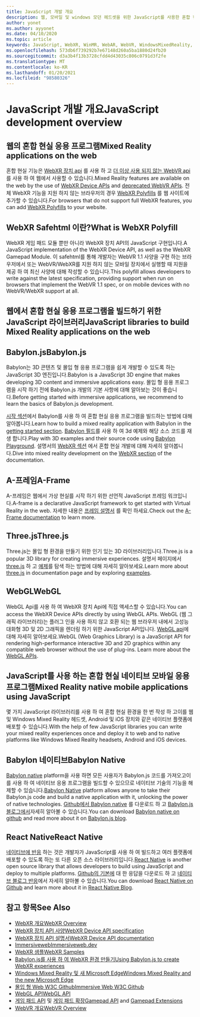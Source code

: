 ```yaml
---
title: JavaScript 개발 개요
description: 웹, 모바일 및 windows 모던 헤드셋을 위한 JavaScript를 사용한 혼합 현실 개발 개요입니다.
author: yonet
ms.author: ayyonet
ms.date: 04/10/2020
ms.topic: article
keywords: JavaScript, WebXR, WinMR, WebAR, WebVR, WindowsMixedReality, HoloLens, windows mixed reality, 웹 vr, 웹 xr, 웹 mr, 웹 ar, 360, 360 비디오, 360 비디오, 360 photo, 360 사진, 360 콘텐츠, 몰입 형 웹, 몰입 형 웹, IW, immersiveweb
ms.openlocfilehash: 573db6f739292b7e67148d260a5ba1880d24fb20
ms.sourcegitcommit: d3a3b4f13b3728cfdd4d43035c806c0791d3f2fe
ms.translationtype: MT
ms.contentlocale: ko-KR
ms.lasthandoff: 01/20/2021
ms.locfileid: "98580326"
---
```

# <a name="javascript-development-overview"></a><span data-ttu-id="3a0e8-104">JavaScript 개발 개요</span><span class="sxs-lookup"><span data-stu-id="3a0e8-104">JavaScript development overview</span></span>

## <a name="mixed-reality-applications-on-the-web"></a><span data-ttu-id="3a0e8-105">웹의 혼합 현실 응용 프로그램</span><span class="sxs-lookup"><span data-stu-id="3a0e8-105">Mixed Reality applications on the web</span></span>

<span data-ttu-id="3a0e8-106">혼합 현실 기능은 [WebXR 장치 api](https://developer.mozilla.org/en-US/docs/Web/API/WebXR_Device_API) 를 사용 하 고 [더 이상 사용 되지 않는 WebVR api](webxr-overview.md)를 사용 하 여 웹에서 사용할 수 있습니다.</span><span class="sxs-lookup"><span data-stu-id="3a0e8-106">Mixed Reality features are available on the web by the use of [WebXR Device APIs](https://developer.mozilla.org/en-US/docs/Web/API/WebXR_Device_API) and [deprecated WebVR APIs](webxr-overview.md).</span></span> <span data-ttu-id="3a0e8-107">전체 WebXR 기능을 지원 하지 않는 브라우저의 경우 [WebXR Polyfills](https://github.com/immersive-web/webxr-polyfill) 를 웹 사이트에 추가할 수 있습니다.</span><span class="sxs-lookup"><span data-stu-id="3a0e8-107">For browsers that do not support full WebXR features, you can add [WebXR Polyfills](https://github.com/immersive-web/webxr-polyfill) to your website.</span></span>

## <a name="what-is-webxr-polyfill"></a><span data-ttu-id="3a0e8-108">WebXR Safehtml 이란?</span><span class="sxs-lookup"><span data-stu-id="3a0e8-108">What is WebXR Polyfill</span></span>

<span data-ttu-id="3a0e8-109">WebXR 게임 패드 모듈 뿐만 아니라 WebXR 장치 API의 JavaScript 구현입니다.</span><span class="sxs-lookup"><span data-stu-id="3a0e8-109">A JavaScript implementation of the WebXR Device API, as well as the WebXR Gamepad Module.</span></span> <span data-ttu-id="3a0e8-110">이 safehtml를 통해 개발자는 WebVR 1.1 사양을 구현 하는 브라우저에서 또는 WebVR/WebXR를 지원 하지 않는 모바일 장치에서 실행할 때 지원을 제공 하 여 최신 사양에 대해 작성할 수 있습니다.</span><span class="sxs-lookup"><span data-stu-id="3a0e8-110">This polyfill allows developers to write against the latest specification, providing support when run on browsers that implement the WebVR 1.1 spec, or on mobile devices with no WebVR/WebXR support at all.</span></span>

## <a name="javascript-libraries-to-build-mixed-reality-applications-on-the-web"></a><span data-ttu-id="3a0e8-111">웹에서 혼합 현실 응용 프로그램을 빌드하기 위한 JavaScript 라이브러리</span><span class="sxs-lookup"><span data-stu-id="3a0e8-111">JavaScript libraries to build Mixed Reality applications on the web</span></span>

## <a name="babylonjs"></a><span data-ttu-id="3a0e8-112">Babylon.js</span><span class="sxs-lookup"><span data-stu-id="3a0e8-112">Babylon.js</span></span>

<span data-ttu-id="3a0e8-113">Babylon는 3D 콘텐츠 및 몰입 형 응용 프로그램을 쉽게 개발할 수 있도록 하는 JavaScript 3D 엔진입니다.</span><span class="sxs-lookup"><span data-stu-id="3a0e8-113">Babylon is a JavaScript 3D engine that makes developing 3D content and immersive applications easy.</span></span> <span data-ttu-id="3a0e8-114">몰입 형 응용 프로그램을 시작 하기 전에 Babylon.js 개발의 기본 사항에 대해 알아보는 것이 좋습니다.</span><span class="sxs-lookup"><span data-stu-id="3a0e8-114">Before getting started with immersive applications, we recommend to learn the basics of Babylon.js development.</span></span>

<span data-ttu-id="3a0e8-115">[시작 섹션](https://doc.babylonjs.com/)에서 Babylon를 사용 하 여 혼합 현실 응용 프로그램을 빌드하는 방법에 대해 알아봅니다.</span><span class="sxs-lookup"><span data-stu-id="3a0e8-115">Learn how to build a mixed reality application with Babylon in the [getting started section](https://doc.babylonjs.com/).</span></span> <span data-ttu-id="3a0e8-116">[Babylon 필드](https://doc.babylonjs.com/examples/)를 사용 하 여 3d 예제와 해당 소스 코드를 재생 합니다.</span><span class="sxs-lookup"><span data-stu-id="3a0e8-116">Play with 3D examples and their source code using [Babylon Playground](https://doc.babylonjs.com/examples/).</span></span> <span data-ttu-id="3a0e8-117">설명서의 [WebXR 섹션](https://doc.babylonjs.com/how_to/introduction_to_webxr) 에서 혼합 현실 개발에 대해 자세히 알아봅니다.</span><span class="sxs-lookup"><span data-stu-id="3a0e8-117">Dive into mixed reality development on the [WebXR section](https://doc.babylonjs.com/how_to/introduction_to_webxr) of the documentation.</span></span> 

## <a name="a-frame"></a><span data-ttu-id="3a0e8-118">A-프레임</span><span class="sxs-lookup"><span data-stu-id="3a0e8-118">A-Frame</span></span>

<span data-ttu-id="3a0e8-119">A-프레임은 웹에서 가상 현실를 시작 하기 위한 선언적 JavaScript 프레임 워크입니다.</span><span class="sxs-lookup"><span data-stu-id="3a0e8-119">A-frame is a declarative JavaScript framework to get started with Virtual Reality in the web.</span></span> <span data-ttu-id="3a0e8-120">자세한 내용은 [프레임 설명서](https://aframe.io/) 를 확인 하세요.</span><span class="sxs-lookup"><span data-stu-id="3a0e8-120">Check out the [A-Frame documentation](https://aframe.io/) to learn more.</span></span>

## <a name="threejs"></a><span data-ttu-id="3a0e8-121">Three.js</span><span class="sxs-lookup"><span data-stu-id="3a0e8-121">Three.js</span></span>

<span data-ttu-id="3a0e8-122">Three.js는 몰입 형 환경을 만들기 위한 인기 있는 3D 라이브러리입니다.</span><span class="sxs-lookup"><span data-stu-id="3a0e8-122">Three.js is a popular 3D library for creating immersive experiences.</span></span> <span data-ttu-id="3a0e8-123">설명서 페이지에서 [three.js](https://threejs.org/docs/index.html#manual/en/introduction/Creating-a-scene) 하 고 [예제](https://threejs.org/examples/#webgl_animation_cloth)를 탐색 하는 방법에 대해 자세히 알아보세요.</span><span class="sxs-lookup"><span data-stu-id="3a0e8-123">Learn more about [three.js](https://threejs.org/docs/index.html#manual/en/introduction/Creating-a-scene) in documentation page and by exploring [examples](https://threejs.org/examples/#webgl_animation_cloth).</span></span>

## <a name="webgl"></a><span data-ttu-id="3a0e8-124">WebGL</span><span class="sxs-lookup"><span data-stu-id="3a0e8-124">WebGL</span></span>

<span data-ttu-id="3a0e8-125">WebGL Api를 사용 하 여 WebXR 장치 Api에 직접 액세스할 수 있습니다.</span><span class="sxs-lookup"><span data-stu-id="3a0e8-125">You can access the WebXR Device APIs directly by using WebGL APIs.</span></span> <span data-ttu-id="3a0e8-126">WebGL (웹 그래픽 라이브러리)는 플러그 인을 사용 하지 않고 호환 되는 웹 브라우저 내에서 고성능 대화형 3D 및 2D 그래픽을 렌더링 하기 위한 JavaScript API입니다. [WebGL api](https://developer.mozilla.org/en-US/docs/Web/API/WebGL_API)에 대해 자세히 알아보세요.</span><span class="sxs-lookup"><span data-stu-id="3a0e8-126">WebGL (Web Graphics Library) is a JavaScript API for rendering high-performance interactive 3D and 2D graphics within any compatible web browser without the use of plug-ins. Learn more about the [WebGL APIs](https://developer.mozilla.org/en-US/docs/Web/API/WebGL_API).</span></span>

## <a name="mixed-reality-native-mobile-applications-using-javascript"></a><span data-ttu-id="3a0e8-127">JavaScript를 사용 하는 혼합 현실 네이티브 모바일 응용 프로그램</span><span class="sxs-lookup"><span data-stu-id="3a0e8-127">Mixed Reality native mobile applications using JavaScript</span></span>

<span data-ttu-id="3a0e8-128">몇 가지 JavaScript 라이브러리를 사용 하 여 혼합 현실 환경을 한 번 작성 하 고이를 웹 및 Windows Mixed Reality 헤드셋, Android 및 iOS 장치와 같은 네이티브 플랫폼에 배포할 수 있습니다.</span><span class="sxs-lookup"><span data-stu-id="3a0e8-128">With the help of few JavaScript libraries you can write your mixed reality experiences once and deploy it to web and to native platforms like Windows Mixed Reality headsets, Android and iOS devices.</span></span>

## <a name="babylon-native"></a><span data-ttu-id="3a0e8-129">Babylon 네이티브</span><span class="sxs-lookup"><span data-stu-id="3a0e8-129">Babylon Native</span></span>

<span data-ttu-id="3a0e8-130">[Babylon native](https://www.babylonjs.com/native/) platform을 사용 하면 모든 사용자가 Babylon.js 코드를 가져오고이를 사용 하 여 네이티브 응용 프로그램을 빌드할 수 있으므로 네이티브 기술의 기능을 해제할 수 있습니다.</span><span class="sxs-lookup"><span data-stu-id="3a0e8-130">[Babylon Native](https://www.babylonjs.com/native/) platform allows anyone to take their Babylon.js code and build a native application with it, unlocking the power of native technologies.</span></span> <span data-ttu-id="3a0e8-131">[Github에서 Babylon native](https://github.com/BabylonJS/BabylonNative) 를 다운로드 하 고 [Babylon.js 블로그에서](https://medium.com/@babylonjs/babylon-native-821f1694fffc)자세히 알아볼 수 있습니다.</span><span class="sxs-lookup"><span data-stu-id="3a0e8-131">You can download [Babylon native on github](https://github.com/BabylonJS/BabylonNative) and read more about it on [Babylon.js blog](https://medium.com/@babylonjs/babylon-native-821f1694fffc).</span></span>

## <a name="react-native"></a><span data-ttu-id="3a0e8-132">React Native</span><span class="sxs-lookup"><span data-stu-id="3a0e8-132">React Native</span></span>

<span data-ttu-id="3a0e8-133">[네이티브에 반응](https://reactnative.dev/) 하는 것은 개발자가 JavaScript를 사용 하 여 빌드하고 여러 플랫폼에 배포할 수 있도록 하는 또 다른 오픈 소스 라이브러리입니다.</span><span class="sxs-lookup"><span data-stu-id="3a0e8-133">[React Native](https://reactnative.dev/) is another open source library that allows developers to build using JavaScript and deploy to multiple platforms.</span></span> <span data-ttu-id="3a0e8-134">[Github의 기본에](https://github.com/facebook/react-native) 대 한 응답을 다운로드 하 고 [네이티브 블로그 반응](https://reactnative.dev/blog/)에서 자세히 알아볼 수 있습니다.</span><span class="sxs-lookup"><span data-stu-id="3a0e8-134">You can download [React Native on Github](https://github.com/facebook/react-native) and learn more about it in [React Native Blog](https://reactnative.dev/blog/).</span></span>

## <a name="see-also"></a><span data-ttu-id="3a0e8-135">참고 항목</span><span class="sxs-lookup"><span data-stu-id="3a0e8-135">See Also</span></span>

* [<span data-ttu-id="3a0e8-136">WebXR 개요</span><span class="sxs-lookup"><span data-stu-id="3a0e8-136">WebXR Overview</span></span>](webxr-overview.md)
* [<span data-ttu-id="3a0e8-137">WebXR 장치 API 사양</span><span class="sxs-lookup"><span data-stu-id="3a0e8-137">WebXR Device API specification</span></span>](https://immersive-web.github.io/webxr/)
* [<span data-ttu-id="3a0e8-138">WebXR 장치 API 설명서</span><span class="sxs-lookup"><span data-stu-id="3a0e8-138">WebXR Device API documentation</span></span>](https://developer.mozilla.org/en-US/docs/Web/API/WebXR_Device_API)
* [<span data-ttu-id="3a0e8-139">Immersiveweb</span><span class="sxs-lookup"><span data-stu-id="3a0e8-139">Immersiveweb.dev</span></span>](https://immersiveweb.dev/)
* [<span data-ttu-id="3a0e8-140">WebXR 샘플</span><span class="sxs-lookup"><span data-stu-id="3a0e8-140">WebXR Samples</span></span>](https://immersive-web.github.io/webxr-samples/)
* [<span data-ttu-id="3a0e8-141">Babylon.js를 사용 하 여 WebXR 환경 만들기</span><span class="sxs-lookup"><span data-stu-id="3a0e8-141">Using Babylon.js to create WebXR experiences</span></span>](https://doc.babylonjs.com/how_to/introduction_to_webxr)
* [<span data-ttu-id="3a0e8-142">Windows Mixed Reality 및 새 Microsoft Edge</span><span class="sxs-lookup"><span data-stu-id="3a0e8-142">Windows Mixed Reality and the new Microsoft Edge</span></span>](/windows/mixed-reality/new-microsoft-edge#introducing-the-new-microsoft-edge)
* [<span data-ttu-id="3a0e8-143">몰입 형 Web W3C Github</span><span class="sxs-lookup"><span data-stu-id="3a0e8-143">Immersive Web W3C Github</span></span>](https://github.com/immersive-web)
* <span data-ttu-id="3a0e8-144">[WebGL API](/previous-versions/windows/internet-explorer/ie-developer/dev-guides/bg182648(v=vs.85))</span><span class="sxs-lookup"><span data-stu-id="3a0e8-144">[WebGL API](/previous-versions/windows/internet-explorer/ie-developer/dev-guides/bg182648(v=vs.85))</span></span>
* <span data-ttu-id="3a0e8-145">[게임 패드 API](https://msdn.microsoft.com/library/dn743630(v=vs.85).aspx) 및 [게임 패드 확장](https://w3c.github.io/gamepad/extensions.html)</span><span class="sxs-lookup"><span data-stu-id="3a0e8-145">[Gamepad API](https://msdn.microsoft.com/library/dn743630(v=vs.85).aspx) and [Gamepad Extensions](https://w3c.github.io/gamepad/extensions.html)</span></span>
* [<span data-ttu-id="3a0e8-146">WebVR 개요</span><span class="sxs-lookup"><span data-stu-id="3a0e8-146">WebVR Overview</span></span>](webvr-overview.md)
